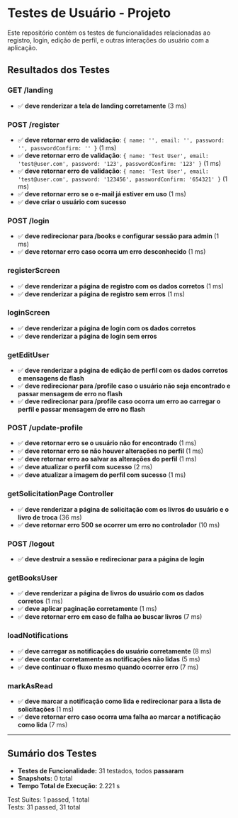 # Testes de Usuário - Projeto

Este repositório contém os testes de funcionalidades relacionadas ao registro, login, edição de perfil, e outras interações do usuário com a aplicação.

## Resultados dos Testes

### GET /landing
- ✅ **deve renderizar a tela de landing corretamente** (3 ms)

### POST /register
- ✅ **deve retornar erro de validação**: `{ name: '', email: '', password: '', passwordConfirm: '' }` (1 ms)
- ✅ **deve retornar erro de validação**: `{ name: 'Test User', email: 'test@user.com', password: '123', passwordConfirm: '123' }` (1 ms)
- ✅ **deve retornar erro de validação**: `{ name: 'Test User', email: 'test@user.com', password: '123456', passwordConfirm: '654321' }` (1 ms)
- ✅ **deve retornar erro se o e-mail já estiver em uso** (1 ms)
- ✅ **deve criar o usuário com sucesso**

### POST /login
- ✅ **deve redirecionar para /books e configurar sessão para admin** (1 ms)
- ✅ **deve retornar erro caso ocorra um erro desconhecido** (1 ms)

### registerScreen
- ✅ **deve renderizar a página de registro com os dados corretos** (1 ms)
- ✅ **deve renderizar a página de registro sem erros** (1 ms)

### loginScreen
- ✅ **deve renderizar a página de login com os dados corretos**
- ✅ **deve renderizar a página de login sem erros**

### getEditUser
- ✅ **deve renderizar a página de edição de perfil com os dados corretos e mensagens de flash**
- ✅ **deve redirecionar para /profile caso o usuário não seja encontrado e passar mensagem de erro no flash**
- ✅ **deve redirecionar para /profile caso ocorra um erro ao carregar o perfil e passar mensagem de erro no flash**

### POST /update-profile
- ✅ **deve retornar erro se o usuário não for encontrado** (1 ms)
- ✅ **deve retornar erro se não houver alterações no perfil** (1 ms)
- ✅ **deve retornar erro ao salvar as alterações do perfil** (1 ms)
- ✅ **deve atualizar o perfil com sucesso** (2 ms)
- ✅ **deve atualizar a imagem do perfil com sucesso** (1 ms)

### getSolicitationPage Controller
- ✅ **deve renderizar a página de solicitação com os livros do usuário e o livro de troca** (36 ms)
- ✅ **deve retornar erro 500 se ocorrer um erro no controlador** (10 ms)

### POST /logout
- ✅ **deve destruir a sessão e redirecionar para a página de login**

### getBooksUser
- ✅ **deve renderizar a página de livros do usuário com os dados corretos** (1 ms)
- ✅ **deve aplicar paginação corretamente** (1 ms)
- ✅ **deve retornar erro em caso de falha ao buscar livros** (7 ms)

### loadNotifications
- ✅ **deve carregar as notificações do usuário corretamente** (8 ms)
- ✅ **deve contar corretamente as notificações não lidas** (5 ms)
- ✅ **deve continuar o fluxo mesmo quando ocorrer erro** (7 ms)

### markAsRead
- ✅ **deve marcar a notificação como lida e redirecionar para a lista de solicitações** (1 ms)
- ✅ **deve retornar erro caso ocorra uma falha ao marcar a notificação como lida** (7 ms)

---

## Sumário dos Testes

- **Testes de Funcionalidade:** 31 testados, todos **passaram**
- **Snapshots:** 0 total
- **Tempo Total de Execução:** 2.221 s

Test Suites: 1 passed, 1 total  
Tests: 31 passed, 31 total
